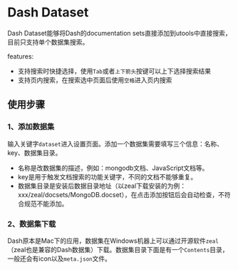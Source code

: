 # Dash Dataset

Dash Dataset能够将Dash的documentation sets直接添加到utools中直接搜索，目前只支持单个数据集搜索。

features:
- 支持搜索时快捷选择，使用`Tab`或者`上下箭头`按键可以上下选择搜索结果
- 支持页内搜索，在搜索选中页面后使用`空格`进入页内搜索

## 使用步骤

### 1、添加数据集

输入关键字`dataset`进入设置页面。添加一个数据集需要填写三个信息：名称、key、数据集目录。
- 名称是改数据集的描述，例如：mongodb文档、JavaScript文档等。
- key是用于触发文档搜索的功能关键字，不同的文档不能够重复。
- 数据集目录是安装后数据目录地址（以zeal下载安装的为例：xxx/zeal/docsets/MongoDB.docset），在点击添加按钮后会自动检查，不符合规范不能添加。

### 2、数据集下载

Dash原本是Mac下的应用，数据集在Windows机器上可以通过开源软件`zeal`（zeal也是兼容的Dash数据集）下载。数据集目录下面是有一个`Contents`目录，一般还会有icon以及`meta.json`文件。
